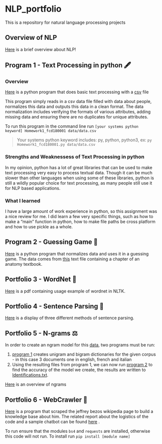 # NLP_portfolio
This is a repository for natural language processing projects

## Overview of NLP
[Here](pdfs/Overview_of_NLP.pdf) is a brief overview about NLP!

## Program 1 - Text Processing in python :fountain_pen:

### Overview
[Here](Python_Text_Processing/Homework1_fcd180001.py) is a python program that does basic text processing with a [csv](Python_Text_Processing/data/data.csv) file

This program simply reads in a csv data file filled with data about people, normalizes this data and outputs this data in a clean format. The data normalization includes verifying the formats of various attributes, adding missing data and ensuring there are no duplicates for unique attributes.

To run this program in the command line run 
`[your systems python keyword] Homework1_fcd180001 data/data.csv`
>Your systems python keyword includes: py, python, python3, ex: `py Homework1_fcd180001.py data/data.csv`

### Strengths and Weaknessess of Text Processing in python

In my opinion, python has a lot of great libraries that can be used to make text processing very easy to process textual data. Though it can be much slower than other languages when using some of these libraries, python is still a wildly popular choice for text processing, as many people still use it for NLP based applications.

### What I learned
I have a large amount of work experience in python, so this assignment was a nice review for me. I did learn a few very specific things, such as how to make a “main” function in python, how to make file paths be cross platform and how to use pickle as a whole.

## Program 2 - Guessing Game :dart:
[Here](Guessing_Game/Hw2_fcd180001.py) is a python program that normalizes data and uses it in a guessing game. The data comes from [this](Guessing_Game/anat19.txt) text file containing a chapter of an anatomy textbook.

## Portfolio 3 - WordNet :goal_net:
[Here](pdfs/WordNet.pdf) is a pdf containing usage example of wordnet in NLTK. 

## Portfolio 4 - Sentence Parsing :page_with_curl:
[Here](pdfs/sentence_parsing.pdf) is a display of three different methods of sentence parsing. 

## Portfolio 5 - N-grams :balance_scale:
In order to create an ngram model for this [data](Ngram/data), two programs must be run:

1. [program 1](Ngram/ngram_program1.py) creates unigram and bigram dictionaries for the given corpus - in this case 3 documents one in english, french and italian
2. Using the resulting files from program 1, we can now run [program 2](Ngram/ngram_program2.py) to find the accuracy of the model we create, the results are written to [Identifications.txt](Ngram/Identifications.txt).
   
[Here](Ngram/Ngrams_Narrative.pdf) is an overview of ngrams

## Portfolio 6 - WebCrawler :bug:
[Here](webcrawler/webcrawler.py) is a program that scraped the jeffrey bezos wikipedia page to build a knowledge base about him. The related report about the logistics of the code and a sample chatbot can be found [here](pdfs/Web_Scraper_Report.pdf) .

To run ensure that the modules `bs4` and `requests` are installed, otherwise this code will not run. To install run `pip install [module name]`